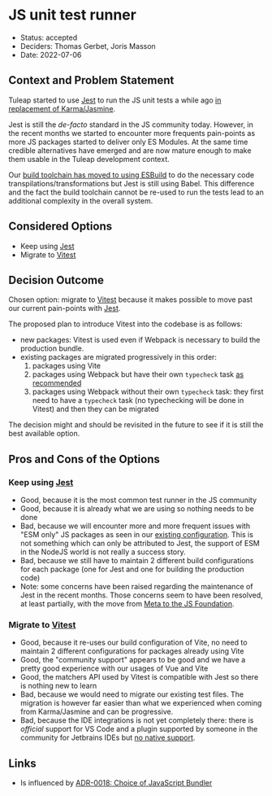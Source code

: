 # JS unit test runner

* Status: accepted
* Deciders: Thomas Gerbet, Joris Masson
* Date: 2022-07-06

## Context and Problem Statement

Tuleap started to use [Jest][0] to run the JS unit tests a while ago [in replacement of Karma/Jasmine](https://tuleap.net/plugins/tracker/?aid=13806).

Jest is still the *de-facto* standard in the JS community today. However, in the recent months we started to encounter
more frequents pain-points as more JS packages started to deliver only ES Modules. At the same time credible alternatives
have emerged and are now mature enough to make them usable in the Tuleap development context.

Our [build toolchain has moved to using ESBuild][TOOLCHAIN_ESBUILD] to do the necessary code
transpilations/transformations but Jest is still using Babel. This difference and the fact the build toolchain cannot be
re-used to run the tests lead to an additional complexity in the overall system.

## Considered Options

* Keep using [Jest][0]
* Migrate to [Vitest][1]

## Decision Outcome

Chosen option: migrate to [Vitest][1] because it makes possible to move past our current pain-points  with [Jest][0].

The proposed plan to introduce Vitest into the codebase is as follows:
* new packages: Vitest is used even if Webpack is necessary to build the production bundle.
* existing packages are migrated progressively in this order:
  1. packages using Vite
  2. packages using Webpack but have their own `typecheck` task [as recommended][ADR-0010]
  3. packages using Webpack without their own `typecheck` task: they first need to have a `typecheck` task
(no typechecking will be done in Vitest) and then they can be migrated

The decision might and should be revisited in the future to see if it is still the best available option.

## Pros and Cons of the Options

### Keep using [Jest][0]

* Good, because it is the most common test runner in the JS community
* Good, because it is already what we are using so nothing needs to be done
* Bad, because we will encounter more and more frequent issues with "ESM only" JS packages as seen in our [existing configuration][EXISTING_JEST_CONFIG_ESM_WORKAROUND].
This is not something which can only be attributed to Jest, the support of ESM in the NodeJS world is not really a success story.
* Bad, because we still have to maintain 2 different build configurations for each package (one for Jest and one for building the production code)
* Note: some concerns have been raised regarding the maintenance of Jest in the recent months. Those concerns seem to
 have been resolved, at least partially, with the move from [Meta to the JS Foundation][OPENJS_JEST].

### Migrate to [Vitest][1]

* Good, because it re-uses our build configuration of Vite, no need to maintain 2 different configurations for packages
already using Vite
* Good, the "community support" appears to be good and we have a pretty good experience with our usages of Vue and Vite
* Good, the matchers API used by Vitest is compatible with Jest so there is nothing new to learn
* Bad, because we would need to migrate our existing test files. The migration is however far easier than what we experienced when
coming from Karma/Jasmine and can be progressive.
* Bad, because the IDE integrations is not yet completely there: there is *official* support for VS Code and a plugin
supported by someone in the community for Jetbrains IDEs but [no native support][VITEST_JETBRAINS_FEATURE_REQUEST].

## Links

* Is influenced by [ADR-0018: Choice of JavaScript Bundler][2]

[0]: https://jestjs.io/
[1]: https://vitest.dev/
[2]: ./0018-js-bundler.md
[TOOLCHAIN_ESBUILD]: https://tuleap.net/plugins/tracker/?aid=20149
[ADR-0010]: ./0010-ts-typechecking-individual-task.md
[EXISTING_JEST_CONFIG_ESM_WORKAROUND]: https://tuleap.net/plugins/git/tuleap/tuleap/stable?a=blob&hb=dd97b0182d5b1b1130f1537f964e062618db3936&h=f6004aa9f8395b23a1b92bacdf7b1879950a51c5&f=lib%2Ffrontend%2Fbuild-system-configurator%2Fsrc%2Fjest%2Fbase-config.ts#L110
[OPENJS_JEST]: https://openjsf.org/blog/2022/05/11/openjs-foundation-welcomes-jest/
[VITEST_JETBRAINS_FEATURE_REQUEST]: https://youtrack.jetbrains.com/issue/WEB-54437/Support-Vitest-as-a-test-framework
